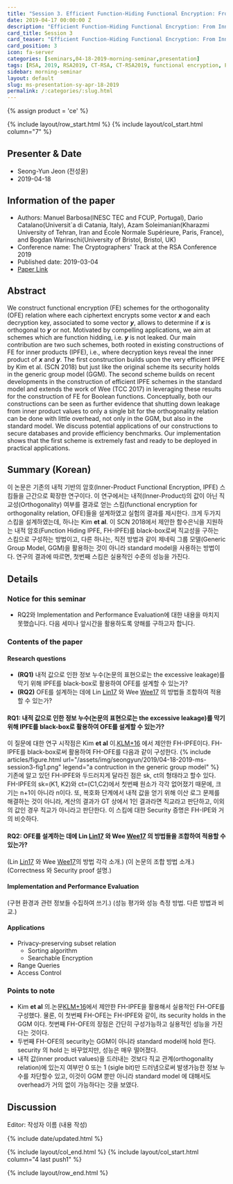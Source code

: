 ```yaml
---
title: "Session 3. Efficient Function-Hiding Functional Encryption: From Inner-Products to Orthogonality"
date: 2019-04-17 00:00:00 Z
description: "Efficient Function-Hiding Functional Encryption: From Inner-Products to Orthogonality"
card_title: Session 3
card_teaser: "Efficient Function-Hiding Functional Encryption: From Inner-Products to Orthogonality"
card_position: 3
icon: fa-server
categories: [seminars,04-18-2019-morning-seminar,presentation]
tags: [RSA, 2019, RSA2019, CT-RSA, CT-RSA2019, functional encryption, FE, function-hiding, orthogonality]
sidebar: morning-seminar
layout: default
slug: ms-presentation-sy-apr-18-2019
permalink: /:categories/:slug.html
---
```


{% assign product = 'ce' %}

{% include layout/row_start.html %}
{% include layout/col_start.html column="7" %}

## Presenter & Date
+ Seong-Yun Jeon (전성윤)
+ 2019-04-18

## Information of the paper
+ Authors: Manuel Barbosa(INESC TEC and FCUP, Portugal), Dario Catalano(Universit`a di Catania, Italy), Azam Soleimanian(Kharazmi University of Tehran, Iran and École Normale Supérieure, Paris, France), and Bogdan Warinschi(University of Bristol, Bristol, UK)
+ Conference name: The Cryptographers' Track at the RSA Conference 2019
+ Published date: 2019-03-04
+ [Paper Link](https://doi.org/10.1007/978-3-030-12612-4_7)

## Abstract
We construct functional encryption (FE) schemes for the orthogonality (OFE) relation where each ciphertext encrypts some vector ***x*** and each decryption key, associated to some vector ***y***, allows to determine if ***x*** is orthogonal to ***y*** or not. Motivated by compelling applications, we aim at schemes which are function hidding, i.e. ***y*** is not leaked.
Our main contribution are two such schemes, both rooted in existing constructions of FE for inner products (IPFE), i.e., where decryption keys reveal the inner product of ***x*** and ***y***. The first construction builds upon the very efficient IPFE by Kim et al. (SCN 2018) but just like the original scheme its security holds in the generic group model (GGM). The second scheme builds on recent developments in the construction of efficient IPFE schemes in the standard model and extends the work of Wee (TCC 2017) in leveraging these results for the construction of FE for Boolean functions. Conceptually, both our constructions can be seen as further evidence that shutting down leakage from inner product values to only a single bit for the orthogonality relation can be done with little overhead, not only in the GGM, but also in the standard model.
We discuss potential applications of our constructions to secure databases and provide efficiency benchmarks. Our implementation shows that the first scheme is extremely fast and ready to be deployed in practical applications.

## Summary (Korean)
이 논문은 기존의 내적 기반의 암호(Inner-Product Functional Encryption, IPFE) 스킴들을 근간으로 확장한 연구이다. 이 연구에서는 내적(Inner-Product)의 값이 아닌 직교성(Orthogonality) 여부를 결과로 얻는 스킴(functional encryption for orthogonality relation, OFE)들을 설계하였고 실험의 결과를 제시한다. 크게 두가지 스킴을 설계하였는데, 하나는 Kim __et al__. 이 SCN 2018에서 제안한 함수은닉을 지원하는 내적 암호(Function Hiding IPFE, FH-IPFE)를 black-box로써 직교성을 구하는 스킴으로 구성하는 방법이고, 다른 하나는, 직전 방법과 같이 제네릭 그룹 모델(Generic Group Model, GGM)을 활용하는 것이 아니라 standard model을 사용하는 방법이다. 연구의 결과에 따르면, 첫번째 스킴은 실용적인 수준의 성능을 가진다.

## Details
### Notice for this seminar
+ RQ2와 Implementation and Performance Evaluation에 대한 내용을 마치지 못했습니다. 다음 세미나 앞시간을 활용하도록 양해를 구하고자 합니다.

### Contents of the paper
#### Research questions
+ **(RQ1)** 내적 값으로 인한 정보 누수(논문의 표현으로는 the excessive leakage)를 막기 위해 IPFE를 black-box로 활용하여 OFE를 설계할 수 있는가?
+ **(RQ2)** OFE를 설계하는 데에 Lin [Lin17] 와 Wee [Wee17] 의 방법들 조합하여 적용할 수 있는가?

#### RQ1: 내적 값으로 인한 정보 누수(논문의 표현으로는 the excessive leakage)를 막기 위해 IPFE를 black-box로 활용하여 OFE를 설계할 수 있는가?
이 질문에 대한 연구 시작점은 Kim __et al__ 이.[KLM+16] 에서 제안한 FH-IPFE이다. FH-IPFE를 black-box로써 활용하여 FH-OFE를 다음과 같이 구성한다.
{% include articles/figure.html url="/assets/img/seongyun/2019/04-18-2019-ms-session3-fig1.png" legend="a contruction in the generic group model" %}
기존에 알고 있던 FH-IPFE와 두드러지게 달라진 점은 sk, ct의 형태라고 할수 있다. FH-IPFE의 sk=(K1, K2)와 ct=(C1,C2)에서 첫번째 원소가 각각 없어졌기 때문에, 크기는 n+1이 아니라 n이다. 또, 복호화 단계에서 내적 값을 얻기 위해 이산 로그 문제를 해결하는 것이 아니라, 계산의 결과가 GT 상에서 1인 결과라면 직교라고 판단하고, 이외의 값인 경우 직교가 아니라고 판단한다. 이 스킴에 대한 Security 증명은 FH-IPE와 거의 비슷하다. 

#### RQ2: OFE를 설계하는 데에 Lin [Lin17] 와 Wee [Wee17] 의 방법들을 조합하여 적용할 수 있는가?
(Lin [Lin17] 와 Wee [Wee17]의 방법 각각 소개.)
(이 논문의 조합 방법 소개.)
(Correctness 와 Security proof 설명.)

#### Implementation and Performance Evaluation
(구현 환경과 관련 정보들 수집하여 쓰기.)
(성능 평가와 성능 측정 방법. 다른 방법과 비교.)

#### Applications
+ Privacy-preserving subset relation
  + Sorting algorithm
  + Searchable Encryption
+ Range Queries
+ Access Control

### Points to note
+ Kim __et al__ 의.논문[KLM+16]에서 제안한 FH-IPFE을 활용해서 실용적인 FH-OFE를 구성했다. 물론, 이 첫번째 FH-OFE는 FH-IPFE와 같이, its security holds in the GGM 이다. 첫번째 FH-OFE의 장점은 간단히 구성가능하고 실용적인 성능을 가진다는 것이다.
+ 두번째 FH-OFE의 security는 GGM이 아니라 standard model에 hold 한다. security 의 hold 는 바꾸었지만, 성능은 매우 떨어졌다. 
+ 내적 값(inner product values)을 드러내는 것보다 직교 관계(orthogonality relation)에 있는지 여부만 0 또는 1 (sigle bit)만 드러냄으로써 발생가능한 정보 누수를 차단할수 있고, 이것이 GGM 뿐만 아니라 standard model 에 대해서도 overhead가 거의 없이 가능하다는 것을 보였다.

[Lin17]: <https://doi.org/10.1007/978-3-319-63688-7_20> "Lin, H.: Indistinguishability obfuscation from SXDH on 5-linear maps and locality-5 prgs. Advances in Cryptology - CRYPTO 2017. Proceedings, Part I, pp. 599–629 (2017)"
[Wee17]: <https://doi.org/10.1007/978-3-319-70500-2_8> "Wee, H.: Attribute-hiding predicate encryption in bilinear groups, revisited. Theory of Cryptography - TCC 2017. Proceedings, Part I, pp. 206–233 (2017)"
[KLM+16]: <https://eprint.iacr.org/2016/440.pdf> "Kim, S., Lewi, K., Mandal, A., Montgomery, H.W., Roy, A.,Wu, D.J.: Function-hiding inner product encryption is practical. IACR Cryptology ePrint Archive 2016, 440 (2016)"

## Discussion
Editor: 작성자 이름
(내용 작성)


{% include date/updated.html %}

{% include layout/col_end.html %}
{% include layout/col_start.html column="4 last push1" %}

{% include layout/row_end.html %}
